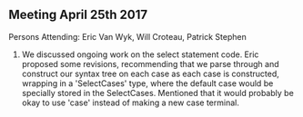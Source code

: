 ## Meeting April 25th 2017

Persons Attending: Eric Van Wyk, Will Croteau, Patrick Stephen

1.  We discussed ongoing work on the select statement code. Eric proposed some revisions, recommending that
    we parse through and construct our syntax tree on each case as each case is constructed, wrapping in a 
    'SelectCases' type, where the default case would be specially stored in the SelectCases. Mentioned that
    it would probably be okay to use 'case' instead of making a new case terminal. 
